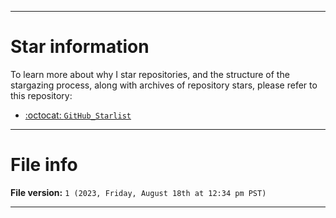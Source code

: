 
***

# Star information

To learn more about why I star repositories, and the structure of the stargazing process, along with archives of repository stars, please refer to this repository:

- [:octocat: `GitHub_Starlist`](https://github.com/seanpm2001/GitHub_Starlist/)

***

# File info

**File version:** `1 (2023, Friday, August 18th at 12:34 pm PST)`

***

